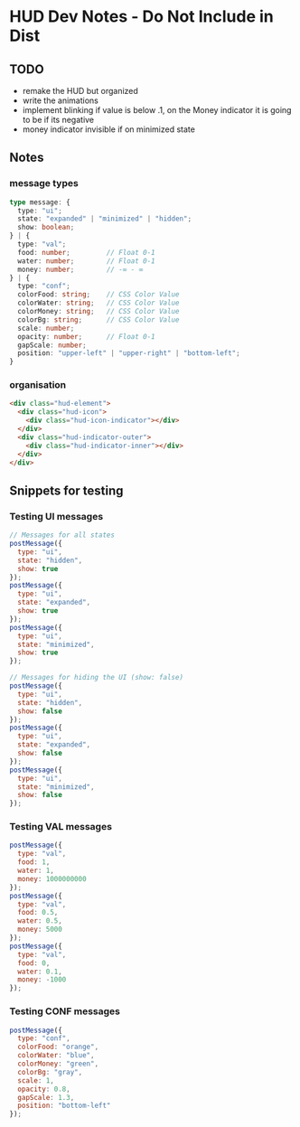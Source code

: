 # HUD Dev Notes - Do Not Include in Dist

## TODO

- remake the HUD but organized
- write the animations
- implement blinking if value is below .1, on the Money indicator it is going to be if its negative
- money indicator invisible if on minimized state

## Notes

### message types

```ts
type message: {
  type: "ui";
  state: "expanded" | "minimized" | "hidden";
  show: boolean;
} | {
  type: "val";
  food: number;         // Float 0-1
  water: number;        // Float 0-1
  money: number;        // -∞ - ∞
} | {
  type: "conf";
  colorFood: string;    // CSS Color Value
  colorWater: string;   // CSS Color Value
  colorMoney: string;   // CSS Color Value
  colorBg: string;      // CSS Color Value
  scale: number;
  opacity: number;      // Float 0-1
  gapScale: number;
  position: "upper-left" | "upper-right" | "bottom-left";
}
```

### organisation

```html
<div class="hud-element">
  <div class="hud-icon">
    <div class="hud-icon-indicator"></div>
  </div>
  <div class="hud-indicator-outer">
    <div class="hud-indicator-inner"></div>
  </div>
</div>
```

## Snippets for testing

### Testing UI messages

```js
// Messages for all states
postMessage({
  type: "ui",
  state: "hidden",
  show: true
});
postMessage({
  type: "ui",
  state: "expanded",
  show: true
});
postMessage({
  type: "ui",
  state: "minimized",
  show: true
});

// Messages for hiding the UI (show: false)
postMessage({
  type: "ui",
  state: "hidden",
  show: false
});
postMessage({
  type: "ui",
  state: "expanded",
  show: false
});
postMessage({
  type: "ui",
  state: "minimized",
  show: false
});
```

### Testing VAL messages

```js
postMessage({
  type: "val",
  food: 1,
  water: 1,
  money: 1000000000
});
postMessage({
  type: "val",
  food: 0.5,
  water: 0.5,
  money: 5000
});
postMessage({
  type: "val",
  food: 0,
  water: 0.1,
  money: -1000
});
```

### Testing CONF messages

```js
postMessage({
  type: "conf",
  colorFood: "orange",
  colorWater: "blue",
  colorMoney: "green",
  colorBg: "gray",
  scale: 1,
  opacity: 0.8,
  gapScale: 1.3,
  position: "bottom-left"
});
```
